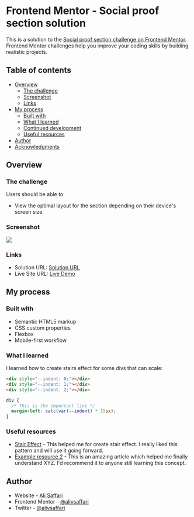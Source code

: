 # Frontend Mentor - Social proof section solution

This is a solution to the [Social proof section challenge on Frontend Mentor](https://www.frontendmentor.io/challenges/social-proof-section-6e0qTv_bA). Frontend Mentor challenges help you improve your coding skills by building realistic projects.

## Table of contents

- [Overview](#overview)
  - [The challenge](#the-challenge)
  - [Screenshot](#screenshot)
  - [Links](#links)
- [My process](#my-process)
  - [Built with](#built-with)
  - [What I learned](#what-i-learned)
  - [Continued development](#continued-development)
  - [Useful resources](#useful-resources)
- [Author](#author)
- [Acknowledgments](#acknowledgments)

## Overview

### The challenge

Users should be able to:

- View the optimal layout for the section depending on their device's screen size

### Screenshot

![](./screenshot.jpg)

### Links

- Solution URL: [Solution URL](https://your-solution-url.com)
- Live Site URL: [Live Demo](https://social-proof-section-ivory.vercel.app/)

## My process

### Built with

- Semantic HTML5 markup
- CSS custom properties
- Flexbox
- Mobile-first workflow

### What I learned

I learned how to create stairs effect for some divs that can scale:

```html
<div style="--indent: 0;"></div>
<div style="--indent: 1;"></div>
<div style="--indent: 2;"></div>
```

```css
div {
  /* This is the important line */
  margin-left: calc(var(--indent) * 15px);
}
```

### Useful resources

- [Stair Effect](https://stackoverflow.com/q/50471853/9387538) - This helped me for create stair effect. I really liked this pattern and will use it going forward.
- [Example resource 2](https://www.example.com) - This is an amazing article which helped me finally understand XYZ. I'd recommend it to anyone still learning this concept.

## Author

- Website - [Ali Saffari](https://github.com/alivsaffari/)
- Frontend Mentor - [@alivsaffari](https://www.frontendmentor.io/profile/alivsaffari)
- Twitter - [@alivsaffari](https://www.twitter.com/alivsaffari)
